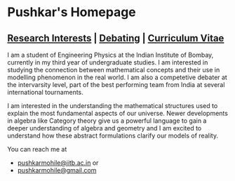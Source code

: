 # Pushkar's Homepage    

## [Research Interests](Science.md)    |  [Debating](debate.md)    |     [Curriculum Vitae](PushkarMohileCV.pdf)

I am a student of Engineering Physics at the Indian Institute of Bombay, currently in my third year of undergraduate studies. I am interested in studying the connection between mathematical concepts and their use in modelling phenomenon in the real world.  I am also a competetive debater at the intervarsity level, part of the best performing team from India at several international tournaments.   

I am interested in the understanding the mathematical structures used to explain the most fundamental aspects of our universe. Newer developments in algebra like Category theory give us a powerful language to gain a deeper understanding of algebra and geometry and I am excited to understand how these abstract formulations clarify our models of reality.  

You can reach me at 
- pushkarmohile@iitb.ac.in or
- pushkarmohile@gmail.com
